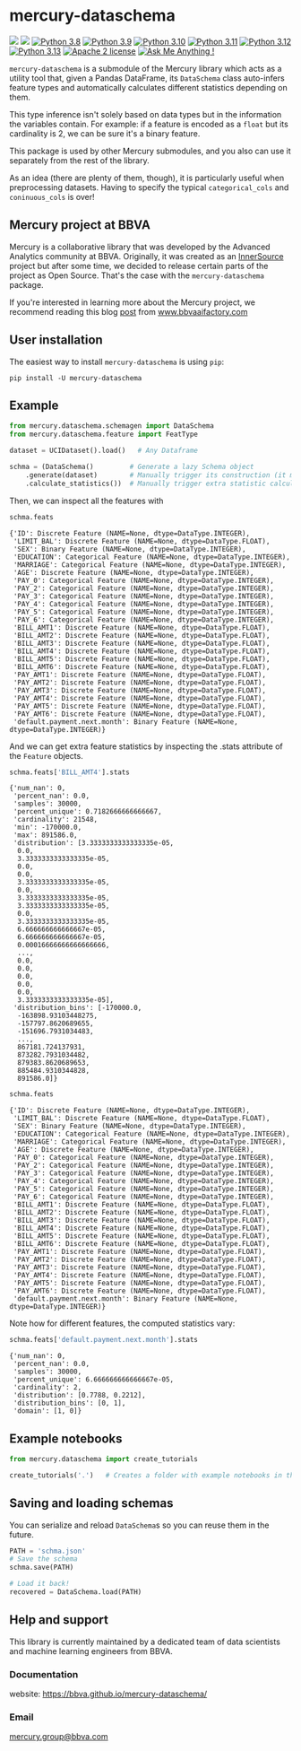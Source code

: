 # mercury-dataschema

[![](https://github.com/BBVA/mercury-dataschema/actions/workflows/test.yml/badge.svg)](https://github.com/BBVA/mercury-dataschema)
![](https://img.shields.io/badge/latest-1.1.2-blue)
[![Python 3.8](https://img.shields.io/badge/python-3.8-blue.svg)](https://www.python.org/downloads/release/python-3816/)
[![Python 3.9](https://img.shields.io/badge/python-3.9-blue.svg)](https://www.python.org/downloads/release/python-3916/)
[![Python 3.10](https://img.shields.io/badge/python-3.10-blue.svg)](https://www.python.org/downloads/release/python-31011/)
[![Python 3.11](https://img.shields.io/badge/python-3.11-blue.svg)](https://www.python.org/downloads/release/python-3119/)
[![Python 3.12](https://img.shields.io/badge/python-3.12-blue.svg)](https://www.python.org/downloads/release/python-3128/)
[![Python 3.13](https://img.shields.io/badge/python-3.13-blue.svg)](https://www.python.org/downloads/release/python-3131/)
[![Apache 2 license](https://shields.io/badge/license-Apache%202-blue)](http://www.apache.org/licenses/LICENSE-2.0)
[![Ask Me Anything !](https://img.shields.io/badge/Ask%20me-anything-1abc9c.svg)](https://github.com/BBVA/mercury-dataschema/issues)

`mercury-dataschema` is a submodule of the Mercury library which acts as a utility tool that, given a Pandas DataFrame, its `DataSchema` class auto-infers feature types and automatically calculates different statistics depending on them.

This type inference isn't solely based on data types but in the information the variables contain. For example: if a feature is encoded as a `float` but its cardinality is 2, we can be sure it's a binary feature.

This package is used by other Mercury submodules, and you also can use it separately from the rest of the library.

As an idea (there are plenty of them, though), it is particularly useful when preprocessing datasets. Having to specify the typical `categorical_cols` and `coninuous_cols` is over!

## Mercury project at BBVA

Mercury is a collaborative library that was developed by the Advanced Analytics community at BBVA. Originally, it was created as an [InnerSource](https://en.wikipedia.org/wiki/Inner_source) project but after some time, we decided to release certain parts of the project as Open Source.
That's the case with the `mercury-dataschema` package.

If you're interested in learning more about the Mercury project, we recommend reading this blog [post](https://www.bbvaaifactory.com/mercury-acelerando-la-reutilizacion-en-ciencia-de-datos-dentro-de-bbva/) from www.bbvaaifactory.com

## User installation

The easiest way to install `mercury-dataschema` is using ``pip``:

    pip install -U mercury-dataschema

## Example

```python
from mercury.dataschema.schemagen import DataSchema
from mercury.dataschema.feature import FeatType

dataset = UCIDataset().load()   # Any Dataframe

schma = (DataSchema()         # Generate a lazy Schema object
    .generate(dataset)        # Manually trigger its construction (it mostly infers data types...)
    .calculate_statistics())  # Manually trigger extra statistic calculations for each feature
```

Then, we can inspect all the features with

```python
schma.feats
```

```
{'ID': Discrete Feature (NAME=None, dtype=DataType.INTEGER),
 'LIMIT_BAL': Discrete Feature (NAME=None, dtype=DataType.FLOAT),
 'SEX': Binary Feature (NAME=None, dtype=DataType.INTEGER),
 'EDUCATION': Categorical Feature (NAME=None, dtype=DataType.INTEGER),
 'MARRIAGE': Categorical Feature (NAME=None, dtype=DataType.INTEGER),
 'AGE': Discrete Feature (NAME=None, dtype=DataType.INTEGER),
 'PAY_0': Categorical Feature (NAME=None, dtype=DataType.INTEGER),
 'PAY_2': Categorical Feature (NAME=None, dtype=DataType.INTEGER),
 'PAY_3': Categorical Feature (NAME=None, dtype=DataType.INTEGER),
 'PAY_4': Categorical Feature (NAME=None, dtype=DataType.INTEGER),
 'PAY_5': Categorical Feature (NAME=None, dtype=DataType.INTEGER),
 'PAY_6': Categorical Feature (NAME=None, dtype=DataType.INTEGER),
 'BILL_AMT1': Discrete Feature (NAME=None, dtype=DataType.FLOAT),
 'BILL_AMT2': Discrete Feature (NAME=None, dtype=DataType.FLOAT),
 'BILL_AMT3': Discrete Feature (NAME=None, dtype=DataType.FLOAT),
 'BILL_AMT4': Discrete Feature (NAME=None, dtype=DataType.FLOAT),
 'BILL_AMT5': Discrete Feature (NAME=None, dtype=DataType.FLOAT),
 'BILL_AMT6': Discrete Feature (NAME=None, dtype=DataType.FLOAT),
 'PAY_AMT1': Discrete Feature (NAME=None, dtype=DataType.FLOAT),
 'PAY_AMT2': Discrete Feature (NAME=None, dtype=DataType.FLOAT),
 'PAY_AMT3': Discrete Feature (NAME=None, dtype=DataType.FLOAT),
 'PAY_AMT4': Discrete Feature (NAME=None, dtype=DataType.FLOAT),
 'PAY_AMT5': Discrete Feature (NAME=None, dtype=DataType.FLOAT),
 'PAY_AMT6': Discrete Feature (NAME=None, dtype=DataType.FLOAT),
 'default.payment.next.month': Binary Feature (NAME=None, dtype=DataType.INTEGER)}
```

And we can get extra feature statistics by inspecting the .stats attribute of the `Feature` objects.

```python
schma.feats['BILL_AMT4'].stats
```

```
{'num_nan': 0,
 'percent_nan': 0.0,
 'samples': 30000,
 'percent_unique': 0.7182666666666667,
 'cardinality': 21548,
 'min': -170000.0,
 'max': 891586.0,
 'distribution': [3.3333333333333335e-05,
  0.0,
  3.3333333333333335e-05,
  0.0,
  0.0,
  3.3333333333333335e-05,
  0.0,
  3.3333333333333335e-05,
  3.3333333333333335e-05,
  0.0,
  3.3333333333333335e-05,
  6.666666666666667e-05,
  6.666666666666667e-05,
  0.00016666666666666666,
  ...,
  0.0,
  0.0,
  0.0,
  0.0,
  0.0,
  3.3333333333333335e-05],
 'distribution_bins': [-170000.0,
  -163898.93103448275,
  -157797.8620689655,
  -151696.7931034483,
  ...,
  867181.724137931,
  873282.7931034482,
  879383.8620689653,
  885484.9310344828,
  891586.0]}
```

```python
schma.feats
```

```
{'ID': Discrete Feature (NAME=None, dtype=DataType.INTEGER),
 'LIMIT_BAL': Discrete Feature (NAME=None, dtype=DataType.FLOAT),
 'SEX': Binary Feature (NAME=None, dtype=DataType.INTEGER),
 'EDUCATION': Categorical Feature (NAME=None, dtype=DataType.INTEGER),
 'MARRIAGE': Categorical Feature (NAME=None, dtype=DataType.INTEGER),
 'AGE': Discrete Feature (NAME=None, dtype=DataType.INTEGER),
 'PAY_0': Categorical Feature (NAME=None, dtype=DataType.INTEGER),
 'PAY_2': Categorical Feature (NAME=None, dtype=DataType.INTEGER),
 'PAY_3': Categorical Feature (NAME=None, dtype=DataType.INTEGER),
 'PAY_4': Categorical Feature (NAME=None, dtype=DataType.INTEGER),
 'PAY_5': Categorical Feature (NAME=None, dtype=DataType.INTEGER),
 'PAY_6': Categorical Feature (NAME=None, dtype=DataType.INTEGER),
 'BILL_AMT1': Discrete Feature (NAME=None, dtype=DataType.FLOAT),
 'BILL_AMT2': Discrete Feature (NAME=None, dtype=DataType.FLOAT),
 'BILL_AMT3': Discrete Feature (NAME=None, dtype=DataType.FLOAT),
 'BILL_AMT4': Discrete Feature (NAME=None, dtype=DataType.FLOAT),
 'BILL_AMT5': Discrete Feature (NAME=None, dtype=DataType.FLOAT),
 'BILL_AMT6': Discrete Feature (NAME=None, dtype=DataType.FLOAT),
 'PAY_AMT1': Discrete Feature (NAME=None, dtype=DataType.FLOAT),
 'PAY_AMT2': Discrete Feature (NAME=None, dtype=DataType.FLOAT),
 'PAY_AMT3': Discrete Feature (NAME=None, dtype=DataType.FLOAT),
 'PAY_AMT4': Discrete Feature (NAME=None, dtype=DataType.FLOAT),
 'PAY_AMT5': Discrete Feature (NAME=None, dtype=DataType.FLOAT),
 'PAY_AMT6': Discrete Feature (NAME=None, dtype=DataType.FLOAT),
 'default.payment.next.month': Binary Feature (NAME=None, dtype=DataType.INTEGER)}
```

Note how for different features, the computed statistics vary:

```python
schma.feats['default.payment.next.month'].stats
```

```
{'num_nan': 0,
 'percent_nan': 0.0,
 'samples': 30000,
 'percent_unique': 6.666666666666667e-05,
 'cardinality': 2,
 'distribution': [0.7788, 0.2212],
 'distribution_bins': [0, 1],
 'domain': [1, 0]}
```

## Example notebooks

```python
from mercury.dataschema import create_tutorials

create_tutorials('.')	# Creates a folder with example notebooks in the current path.
```

## Saving and loading schemas

You can serialize and reload `DataSchema`s so you can reuse them in the future.

```python
PATH = 'schma.json'
# Save the schema
schma.save(PATH)

# Load it back!
recovered = DataSchema.load(PATH)
```

## Help and support

This library is currently maintained by a dedicated team of data scientists and machine learning engineers from BBVA.

### Documentation
website: https://bbva.github.io/mercury-dataschema/

### Email
mercury.group@bbva.com
